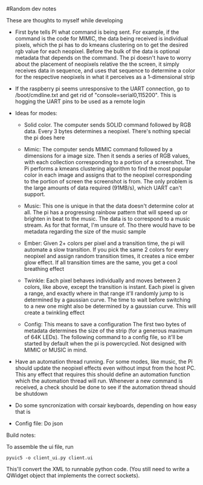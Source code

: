 
#Random dev notes

These are thoughts to myself while developing

* First byte tells PI what command is being sent. For example, if the command is the code for
MIMIC, the data being received is individual pixels, which the pi has to do kmeans clustering on
to get the desired rgb value for each neopixel. Before the bulk of the data is optional metadata
that depends on the command. The pi doesn't have to worry about the placement of neopixels
relative the the screen, it simply receives data in sequence, and uses that sequence to determine
a color for the respective neopixels in what it perceives as a 1-dimensional strip 

* If the raspberry pi seems unresponsive to the UART connection, go to /boot/cmdline.txt and get
rid of "console=serial0,115200". This is hogging the UART pins to be used as a remote login 

* Ideas for modes:
    * Solid color. The computer sends SOLID command followed by RGB data. Every 3 bytes determines
a neopixel. There's nothing special the pi does here

    * Mimic: The computer sends MIMIC command followed by a dimensions for a image size. Then it
sends a series of RGB values, with each collection corresponding to a portion of a screenshot. The
Pi performs a kmeans clustering algorithm to find the most popular color in each image and assigns
that to the neopixel corresponding to the portion of screen the screenshot is from. The only
problem is the large amounts of data required (91MB/s), which UART can't support.

    * Music: This one is unique in that the data doesn't determine color at all. The pi has a
progressing rainbow pattern that will speed up or brighten in beat to the music. The data is to
correspond to a music stream. As for that format, I'm unsure of. Tho there would have to be
metadata regarding the size of the music sample 

    * Ember: Given 2+ colors per pixel and a transition time, the pi will automate a slow
transition. If you pick the same 2 colors for every neopixel and assign random transition times,
it creates a nice ember glow effect. If all transition times are the same, you get a cool
breathing effect

	* Twinkle: Each pixel behaves individually and moves between 2 colors, like above, except the
transition is instant. Each pixel is given a range, and exactly where in that range it'll randomly
jump to is determined by a gaussian curve. The time to wait before switching to a new one might
also be determined by a gaussian curve. This will create a twinkling effect

    * Config: This means to save a configuration  The first two bytes of metadata determines the
size of the strip (for a generous maximum of 64K LEDs). The following command to a config file, so
it'll be started by default when the pi is powercycled. Not designed with MIMIC or MUSIC in mind.

* Have an automation thread running. For some modes, like music, the Pi should update the neopixel
effects even without imput from the host PC. This any effect that requires this should define an
automation function which the automation thread will run. Whenever a new command is received, a
check should be done to see if the automation thread should be shutdown

* Do some syncronization with corsair keyboards, depending on how easy that is

* Config file: Do json

Build notes:

To assemble the ui file, run

    pyuic5 -o client_ui.py client.ui

This'll convert the XML to runnable python code. (You still need to write a QWidget object that
implements the correct sockets).
